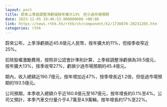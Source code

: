 ```yaml
---
layout: post
title: 蔚來上季經調整淨虧損按年擴大13%　但少過市場預期
date: 2023-12-05 19:46:53.000000000 +08:00
link: https://news.rthk.hk/rthk/ch/component/k2/1730870-20231205.htm
categories: rthk
---
```


蔚來公布，上季淨虧損近45.6億元人民幣，按年擴大約11%，但按季收窄近25%。

扣除股權激勵費用，按照非公認會計準則計算，上季經調整淨虧損為39.5億元，按年擴大13%，按季收窄27%，虧損少過市場預期的45.4億元。

期內，收入總額近190.7億元，按年增加近47%，按季增長近1.2倍，但低過市場預期的193.5億元。

公司預期，本季收入總額介乎近160.8億元至167億元，按年增長約0.1%至4%。公司又預計，本季汽車交付量介乎4.7萬至4.9萬輛，按年增長約17%至22%。
